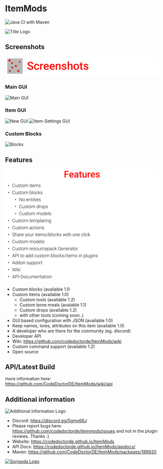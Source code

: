 # ItemMods
![Java CI with Maven](https://github.com/CodeDoctorDE/ItemMods/workflows/Java%20CI%20with%20Maven/badge.svg)

![Title Logo](./assets/ItemMods.png)

## Screenshots

![Screenshot Logo](./assets/Screenshots.png)

### Main GUI

![Main GUI](./assets/main_page.gif)

### Item GUI

![New GUI](./assets/item_new_page.gif)
![Item-Settings GUI](./assets/item_settings_page.gif)

### Custom Blocks

![Blocks](./assets/Blocks.gif)

## Features

![Features Logo](./assets/Features.png)

* Custom blocks (available 1.1)
* Custom items (available 1.0)
  * Custom tools (available 1.2)
  * Custom bone meals (avaiable 1.1)
  * Custom drops (available 1.2)
  * with other tools (coming soon..)
* GUI based configuration with JSON (available 1.0)
* Keep names, lores, attributes on this item (available 1.0)
* A developer who are there for the community (eg. discord)
* Developer API
* Wiki: https://github.com/codedoctorde/ItemMods/wiki
* Custom command support (available 1.2)
* Open source

## API/Latest Build

more information here: <https://github.com/CodeDoctorDE/ItemMods/wiki/api>

## Additional information

![Additional information Logo](./assets/Additional-information.png)

* Discord: <https://discord.gg/5gmv66J>
* Please report bugs here: <https://github.com/codedoctorde/itemmods/issues> and not in the plugin reviews. Thanks :)
* Website: <https://codedoctorde.github.io/ItemMods>
* API Docs: <https://codedoctorde.github.io/ItemMods/apidocs/>
* Maven: <https://github.com/CodeDoctorDE/ItemMods/packages/189920>

[![Songoda Logo](https://cdn2.songoda.com/branding/icon.png)](https://songoda.com/marketplace/product/itemmods-your-itemblock-modification-plugin-itemmods.162)
